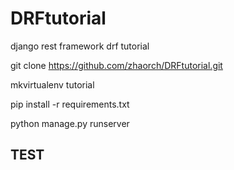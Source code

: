 # DRFtutorial
django rest framework drf tutorial


git clone https://github.com/zhaorch/DRFtutorial.git

mkvirtualenv tutorial

pip install -r requirements.txt

python manage.py runserver

## TEST
